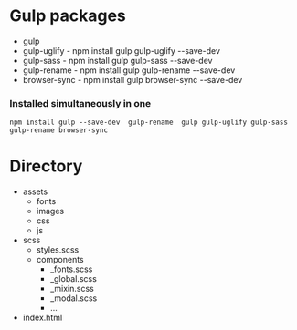 # Gulp packages
- gulp
- gulp-uglify
		- npm install gulp gulp-uglify --save-dev
- gulp-sass
		- npm install gulp gulp-sass  --save-dev
- gulp-rename
		- npm install gulp gulp-rename --save-dev
- browser-sync
		- npm install gulp browser-sync --save-dev

### Installed simultaneously in one
```
npm install gulp --save-dev  gulp-rename  gulp gulp-uglify gulp-sass  gulp-rename browser-sync
```
 

# Directory
- assets
	- fonts
	- images
	- css
	- js
- scss
	- styles.scss
	- components
		- _fonts.scss
		- _global.scss
		- _mixin.scss
		- _modal.scss
		- ...
- index.html
	